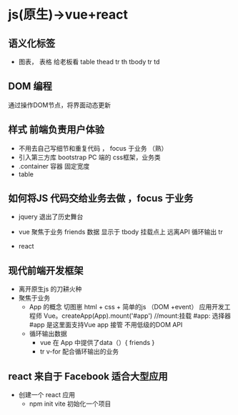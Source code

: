 # js(原生)->vue+react

## 语义化标签
  - 图表， 表格 给老板看
    table
      thead
        tr
          th
      tbody
        tr 
          td
## DOM 编程
  通过操作DOM节点，将界面动态更新

## 样式 前端负责用户体验
  - 不用去自己写细节和重复代码 ， focus 于业务 （熟）
  - 引入第三方库 bootstrap PC 端的 css框架，业务类
  - .container 容器 固定宽度
  - table 

## 如何将JS 代码交给业务去做 ，focus 于业务
  - jquery 退出了历史舞台
  - vue 
    聚焦于业务
    friends 数据
    显示于 tbody 挂载点上
    远离API 循环输出 tr

  - react


## 现代前端开发框架
- 离开原生js 的刀耕火种
- 聚焦于业务
  - App 的概念
  切图崽 html + css + 简单的js （DOM +event）
  应用开发工程师
  Vue。createApp(App).mount('#app') //mount:挂载  #app: 选择器
  #app 是这里面支持Vue app 接管
  不用低级的DOM API 
  - 循环输出数据 
    - vue 在 App 中提供了data（）{
      friends
    }
    - tr v-for 配合循环输出的业务

## react 来自于 Facebook 适合大型应用
  - 创建一个 react 应用
    -  npm init vite 初始化一个项目

